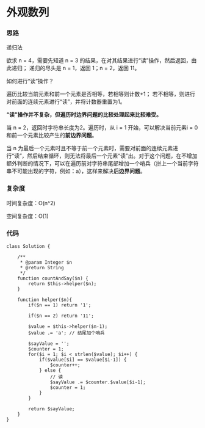 # 外观数列

### 思路

递归法

欲求 n = 4，需要先知道 n = 3 的结果，在对其结果进行“读”操作，然后返回，由此递归；
递归的尽头是 n = 1，返回 1；n = 2，返回 11。

如何进行“读”操作？

遍历比较当前元素和前一个元素是否相等，若相等则计数+1；
若不相等，则进行对前面的连续元素进行“读”，并将计数器重置为1。

**“读”操作并不复杂，但遍历时边界问题的比较处理起来比较难受。**

当 n = 2，返回时字符串长度为2。遍历时，从 i = 1 开始，可以解决当前元素i = 0和前一个元素比较产生的**前边界问题**。

当 n 为最后一个元素时且不等于前一个元素时，需要对前面的连续元素进行“读”，然后结束循环，则无法将最后一个元素“读”出。对于这个问题，在不增加额外判断的情况下，可以在遍历前对字符串尾部增加一个哨兵（拼上一个当前字符串不可能出现的字符，例如：a），这样来解决**后边界问题**。

### 复杂度

时间复杂度：O(n^2)

空间复杂度：O(1)

### 代码

```
class Solution {

    /**
     * @param Integer $n
     * @return String
     */
    function countAndSay($n) {
        return $this->helper($n);
    }

    function helper($n){
        if($n == 1) return '1';

        if($n == 2) return '11';

        $value = $this->helper($n-1);
        $value .= 'a'; // 结尾加个哨兵

        $sayValue = '';
        $counter = 1;
        for($i = 1; $i < strlen($value); $i++) {
            if($value[$i] == $value[$i-1]) {
                $counter++;
            } else {
                // 读
                $sayValue .= $counter.$value[$i-1];
                $counter = 1;
            }
        }

        return $sayValue;
    }
}
```